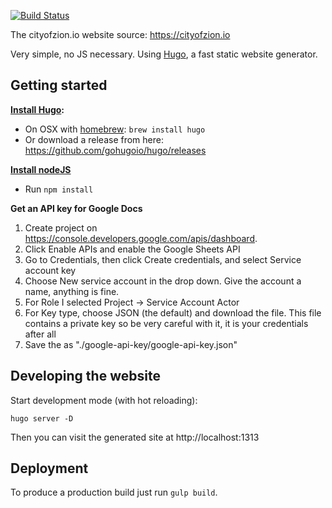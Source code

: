 [![Build Status](https://travis-ci.org/CityOfZion/cityofzion-website.svg?branch=master)](https://travis-ci.org/CityOfZion/cityofzion-website)

The cityofzion.io website source: https://cityofzion.io

Very simple, no JS necessary. Using [Hugo](https://gohugo.io/), a fast static website generator.

## Getting started

**[Install Hugo](https://gohugo.io/getting-started/installing/):**

* On OSX with [homebrew](https://brew.sh/): `brew install hugo`
* Or download a release from here: https://github.com/gohugoio/hugo/releases

**[Install nodeJS](https://nodejs.org/en/download/)**
* Run `npm install`

**Get an API key for Google Docs**
1. Create project on https://console.developers.google.com/apis/dashboard.
2. Click Enable APIs and enable the Google Sheets API
3. Go to Credentials, then click Create credentials, and select Service account key
4. Choose New service account in the drop down. Give the account a name, anything is fine.
5. For Role I selected Project -> Service Account Actor
6. For Key type, choose JSON (the default) and download the file. This file contains a private key so be very careful with it, it is your credentials after all
7. Save the as "./google-api-key/google-api-key.json"


## Developing the website

Start development mode (with hot reloading):

    hugo server -D

Then you can visit the generated site at http://localhost:1313

## Deployment
To produce a production build just run `gulp build`.

